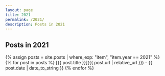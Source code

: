 ```yaml
---
layout: page
title: 2021
permalink: /2021/
description: Posts in 2021
---
```


## Posts in 2021
{% assign posts = site.posts | where_exp: "item", "item.year == 2021" %}
{% for post in posts %}
  [{{ post.title }}]({{ post.url | relative_url }}) - {{ post.date | date_to_string }}
{% endfor %}